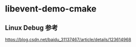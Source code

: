 # libevent-demo-cmake

## Linux Debug 参考
https://blog.csdn.net/baidu_31137467/article/details/123614968

